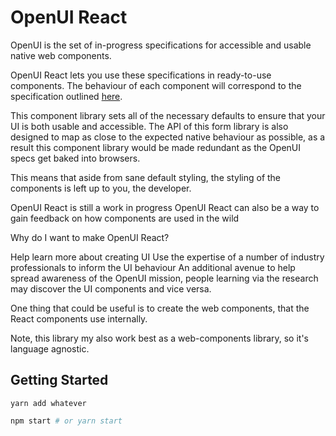 # OpenUI React

OpenUI is the set of in-progress specifications for accessible and usable native web components.

OpenUI React lets you use these specifications in ready-to-use components. The behaviour of each component will correspond to the specification outlined [here](https://open-ui.org/).

This component library sets all of the necessary defaults to ensure that your UI is both usable and accessible. The API of this form library is also designed to map as close to the expected native behaviour as possible, as a result this component library would be made redundant as the OpenUI specs get baked into browsers.

This means that aside from sane default styling, the styling of the components is left up to you, the developer.

OpenUI React is still a work in progress
OpenUI React can also be a way to gain feedback on how components are used in the wild


Why do I want to make OpenUI React?

Help learn more about creating UI
Use the expertise of a number of industry professionals to inform the UI behaviour
An additional avenue to help spread awareness of the OpenUI mission, people learning via the research may discover the UI components and vice versa.

One thing that could be useful is to create the web components, that the React components use internally.

Note, this library my also work best as a web-components library, so it's language agnostic.


## Getting Started

`yarn add whatever`

```bash
npm start # or yarn start
```
